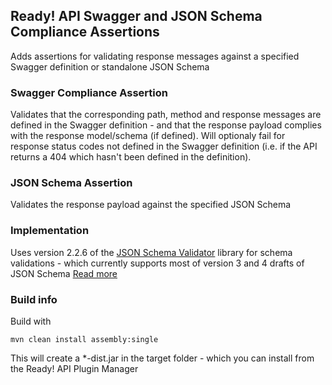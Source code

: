 ## Ready! API Swagger and JSON Schema Compliance Assertions

Adds assertions for validating response messages against a specified Swagger definition or standalone JSON Schema

### Swagger Compliance Assertion
 
Validates that the corresponding path, method and response messages are defined in the Swagger definition - 
and that the response payload complies with the response model/schema (if defined). Will optionaly fail for 
response status codes not defined in the Swagger definition (i.e. if the API returns a 404 which hasn't been 
defined in the definition).

### JSON Schema Assertion

Validates the response payload against the specified JSON Schema

### Implementation

Uses version 2.2.6 of the [JSON Schema Validator](https://github.com/fge/json-schema-validator) library for 
schema validations - which currently supports most of version 3 and 4 drafts of JSON Schema [Read more](https://github.com/fge/json-schema-validator/wiki/Status)

### Build info

Build with 

```
mvn clean install assembly:single
```

This will create a *-dist.jar in the target folder - which you can install from the Ready! API Plugin Manager 